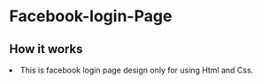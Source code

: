 <h1>Facebook-login-Page</h1>
<h2>How it works</h2>
<li>This is facebook login page design only for using Html and Css.</li>
